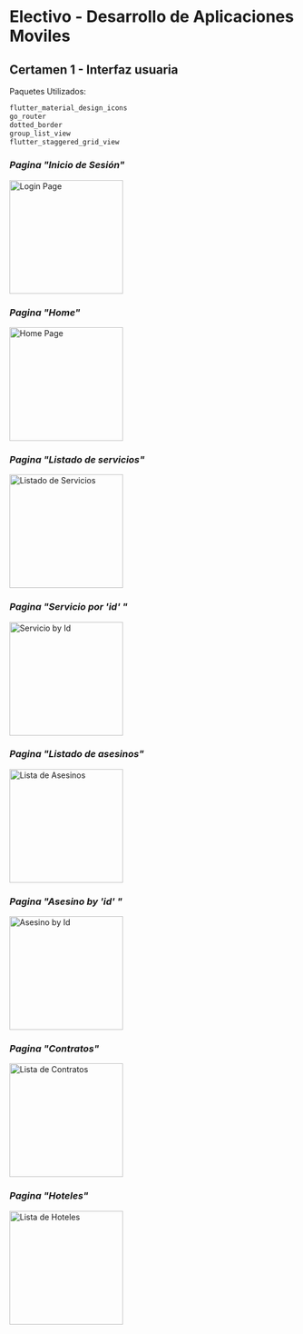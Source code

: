 # Electivo - Desarrollo de Aplicaciones Moviles

## Certamen 1 - Interfaz usuaria

Paquetes Utilizados:

```bash
flutter_material_design_icons
go_router
dotted_border
group_list_view
flutter_staggered_grid_view
```

### _Pagina "Inicio de Sesión"_

  <img src="https://raw.githubusercontent.com/H33Criss/aplicacion_movil_certamen_1/main/assets/pantallas/login.jpg" width="200" alt="Login Page" />

### _Pagina "Home"_

  <img src="https://raw.githubusercontent.com/H33Criss/aplicacion_movil_certamen_1/main/assets/pantallas/home.jpg" width="200" alt="Home Page" />

### _Pagina "Listado de servicios"_

  <img src="https://raw.githubusercontent.com/H33Criss/aplicacion_movil_certamen_1/main/assets/pantallas/servicios.jpg" width="200" alt="Listado de Servicios" />

### _Pagina "Servicio por 'id' "_

  <img src="https://raw.githubusercontent.com/H33Criss/aplicacion_movil_certamen_1/main/assets/pantallas/servicio_by_id.jpg" width="200" alt="Servicio by Id" />
  
### _Pagina "Listado de asesinos"_

  <img src="https://raw.githubusercontent.com/H33Criss/aplicacion_movil_certamen_1/main/assets/pantallas/lista_asesinos.jpg" width="200" alt="Lista de Asesinos" />

### _Pagina "Asesino by 'id' "_

  <img src="https://raw.githubusercontent.com/H33Criss/aplicacion_movil_certamen_1/main/assets/pantallas/asesino_by_id.jpg" width="200" alt="Asesino by Id" />
  
### _Pagina "Contratos"_
  <img src="https://raw.githubusercontent.com/H33Criss/aplicacion_movil_certamen_1/main/assets/pantallas/contratos.jpg" width="200" alt="Lista de Contratos" />

### _Pagina "Hoteles"_

  <img src="https://raw.githubusercontent.com/H33Criss/aplicacion_movil_certamen_1/main/assets/pantallas/hoteles.jpg" width="200" alt="Lista de Hoteles" />
